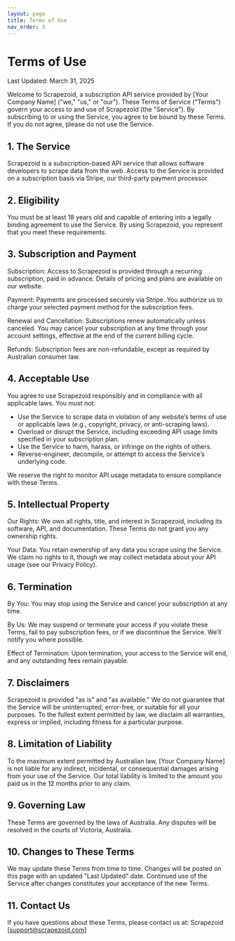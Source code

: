 ```yaml
---
layout: page
title: Terms of Use
nav_order: 3
---
```


# Terms of Use

Last Updated: March 31, 2025

Welcome to Scrapezoid, a subscription API service provided by [Your Company Name] ("we," "us," or "our"). These Terms of Service ("Terms") govern your access to and use of Scrapezoid (the "Service"). By subscribing to or using the Service, you agree to be bound by these Terms. If you do not agree, please do not use the Service.

## 1. The Service

Scrapezoid is a subscription-based API service that allows software developers to scrape data from the web. Access to the Service is provided on a subscription basis via Stripe, our third-party payment processor.

## 2. Eligibility

You must be at least 18 years old and capable of entering into a legally binding agreement to use the Service. By using Scrapezoid, you represent that you meet these requirements.

## 3. Subscription and Payment

Subscription: Access to Scrapezoid is provided through a recurring subscription, paid in advance. Details of pricing and plans are available on our website.

Payment: Payments are processed securely via Stripe. You authorize us to charge your selected payment method for the subscription fees.

Renewal and Cancellation: Subscriptions renew automatically unless canceled. You may cancel your subscription at any time through your account settings, effective at the end of the current billing cycle.

Refunds: Subscription fees are non-refundable, except as required by Australian consumer law.

## 4. Acceptable Use

You agree to use Scrapezoid responsibly and in compliance with all applicable laws. You must not:
- Use the Service to scrape data in violation of any website’s terms of use or applicable laws (e.g., copyright, privacy, or anti-scraping laws).
- Overload or disrupt the Service, including exceeding API usage limits specified in your subscription plan.
- Use the Service to harm, harass, or infringe on the rights of others.
- Reverse-engineer, decompile, or attempt to access the Service’s underlying code.

We reserve the right to monitor API usage metadata to ensure compliance with these Terms.

## 5. Intellectual Property

Our Rights: We own all rights, title, and interest in Scrapezoid, including its software, API, and documentation. These Terms do not grant you any ownership rights.

Your Data: You retain ownership of any data you scrape using the Service. We claim no rights to it, though we may collect metadata about your API usage (see our Privacy Policy).

## 6. Termination

By You: You may stop using the Service and cancel your subscription at any time.

By Us: We may suspend or terminate your access if you violate these Terms, fail to pay subscription fees, or if we discontinue the Service. We’ll notify you where possible.

Effect of Termination: Upon termination, your access to the Service will end, and any outstanding fees remain payable.

## 7. Disclaimers

Scrapezoid is provided "as is" and "as available." We do not guarantee that the Service will be uninterrupted, error-free, or suitable for all your purposes. To the fullest extent permitted by law, we disclaim all warranties, express or implied, including fitness for a particular purpose.

## 8. Limitation of Liability

To the maximum extent permitted by Australian law, [Your Company Name] is not liable for any indirect, incidental, or consequential damages arising from your use of the Service. Our total liability is limited to the amount you paid us in the 12 months prior to any claim.

## 9. Governing Law

These Terms are governed by the laws of Australia. Any disputes will be resolved in the courts of Victoria, Australia.

## 10. Changes to These Terms

We may update these Terms from time to time. Changes will be posted on this page with an updated "Last Updated" date. Continued use of the Service after changes constitutes your acceptance of the new Terms.

## 11. Contact Us

If you have questions about these Terms, please contact us at:
Scrapezoid
[support@scrapezoid.com]

